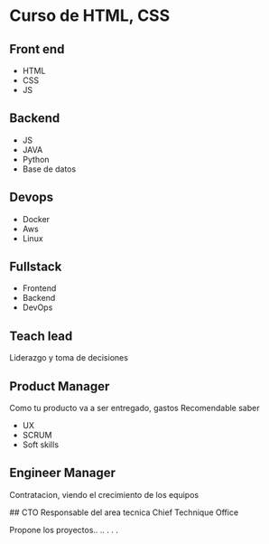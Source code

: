 # Curso de HTML, CSS

## Front end
* HTML
* CSS 
* JS 

## Backend 
* JS
* JAVA 
* Python 
* Base de datos

## Devops 
* Docker 
* Aws 
* Linux 

## Fullstack 
* Frontend
* Backend 
* DevOps

## Teach lead 
Liderazgo y toma de decisiones 

## Product Manager 
Como tu producto va a ser entregado, gastos 
Recomendable saber 
* UX 
* SCRUM 
* Soft skills 

## Engineer Manager 
Contratacion, viendo el crecimiento de los equipos 

## CTO
Responsable del area tecnica 
Chief Technique Office 

Propone los proyectos.. .. . . .
